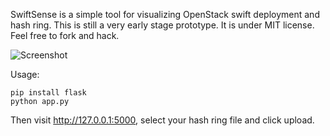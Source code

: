 SwiftSense is a simple tool for visualizing OpenStack swift deployment and hash ring. This is still a very early stage
prototype. It is under MIT license. Feel free to fork and hack.

![Screenshot](https://raw.github.com/victorlin/swiftsense/master/screenshot.png)

Usage:

```
pip install flask
python app.py
```

Then visit http://127.0.0.1:5000, select your hash ring file and click upload. 
